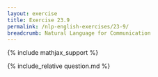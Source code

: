 ```yaml
---
layout: exercise
title: Exercise 23.9
permalink: /nlp-english-exercises/23-9/
breadcrumb: Natural Language for Communication
---
```


{% include mathjax_support %}

<div><i class="arrow-up" data-chapter="nlp-english-exercises" data-exercise="ex_9" data-rating="0"></i></div>
{% include_relative question.md %}
